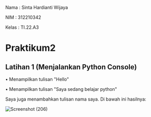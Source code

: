Nama : Sinta Hardianti Wijaya

NIM : 312210342

Kelas : TI.22.A3

# Praktikum2

## Latihan 1 (Menjalankan Python Console)

• Menampilkan tulisan "Hello"

• Menampilkan tulisan "Saya sedang belajar python"

Saya juga menambahkan tulisan nama saya. Di bawah ini hasilnya:

![Screenshot (206)](https://user-images.githubusercontent.com/115516473/196892859-9f7c10ef-abfe-474f-b861-bd4fd01fe97b.png)


